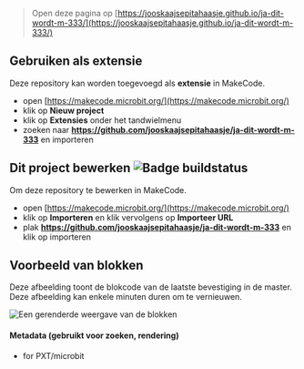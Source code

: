 
> Open deze pagina op [https://jooskaajsepitahaasje.github.io/ja-dit-wordt-m-333/](https://jooskaajsepitahaasje.github.io/ja-dit-wordt-m-333/)

## Gebruiken als extensie

Deze repository kan worden toegevoegd als **extensie** in MakeCode.

* open [https://makecode.microbit.org/](https://makecode.microbit.org/)
* klik op **Nieuw project**
* klik op **Extensies** onder het tandwielmenu
* zoeken naar **https://github.com/jooskaajsepitahaasje/ja-dit-wordt-m-333** en importeren

## Dit project bewerken ![Badge buildstatus](https://github.com/jooskaajsepitahaasje/ja-dit-wordt-m-333/workflows/MakeCode/badge.svg)

Om deze repository te bewerken in MakeCode.

* open [https://makecode.microbit.org/](https://makecode.microbit.org/)
* klik op **Importeren** en klik vervolgens op **Importeer URL**
* plak **https://github.com/jooskaajsepitahaasje/ja-dit-wordt-m-333** en klik op importeren

## Voorbeeld van blokken

Deze afbeelding toont de blokcode van de laatste bevestiging in de master.
Deze afbeelding kan enkele minuten duren om te vernieuwen.

![Een gerenderde weergave van de blokken](https://github.com/jooskaajsepitahaasje/ja-dit-wordt-m-333/raw/master/.github/makecode/blocks.png)

#### Metadata (gebruikt voor zoeken, rendering)

* for PXT/microbit
<script src="https://makecode.com/gh-pages-embed.js"></script><script>makeCodeRender("{{ site.makecode.home_url }}", "{{ site.github.owner_name }}/{{ site.github.repository_name }}");</script>
